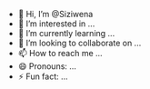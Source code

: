 - 👋 Hi, I’m @Siziwena
- 👀 I’m interested in ...
- 🌱 I’m currently learning ...
- 💞️ I’m looking to collaborate on ...
- 📫 How to reach me ...
- 😄 Pronouns: ...
- ⚡ Fun fact: ...

<!---
Siziwena/Siziwena is a ✨ special ✨ repository because its `README.md` (this file) appears on your GitHub profile.
You can click the Preview link to take a look at your changes.
--->
